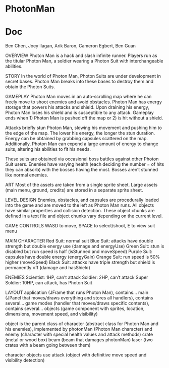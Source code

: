 # PhotonMan

# Doc

Ben Chen, Joey Ilagan, Arik Baron, Cameron Egbert, Ben Guan

OVERVIEW
Photon Man is a hack and slash infinite runner. Players run as the titular Photon Man, a soldier wearing a Photon Suit with interchangeable abilities.

STORY
In the world of Photon Man, Photon Suits are under development in secret bases. Photon Man breaks into these bases to destroy them and obtain the Photon Suits.

GAMEPLAY
Photon Man moves in an auto-scrolling map where he can freely move to shoot enemies and avoid obstacles. Photon Man has energy storage that powers his attacks and shield. Upon draining his energy, Photon Man loses his shield and is susceptible to any attack. Gameplay ends when 1) Photon Man is pushed off the map or 2) is hit without a shield.

Attacks briefly stun Photon Man, slowing his movement and pushing him to the edge of the map. The lower his energy, the longer the stun duration. Energy can be obtained by grabbing capsules scattered on the map. Additionally, Photon Man can expend a large amount of energy to change suits, altering his abilities to fit his needs.

These suits are obtained via occasional boss battles against other Photon Suit users. Enemies have varying health (each deciding the number = of hits they can absorb) with the bosses having the most. Bosses aren’t stunned like normal enemies.

ART
Most of the assets are taken from a single sprite sheet. Large assets (main menu, ground, credits) are stored in a separate sprite sheet.

LEVEL DESIGN
Enemies, obstacles, and capsules are procedurally loaded into the game and are moved to the left as Photon Man runs. All objects have similar properties and collision detection. These object chunks are defined in a text file and object chunks vary depending on the current level.

GAME CONTROLS
WASD to move, SPACE to select/shoot, E to view suit menu

MAIN CHARACTER
Red Suit: normal suit
Blue Suit: attacks have double strength but double energy use (damage and energyUse)
Green Suit: stun is disabled but run speed is half (isStunned and moveSpeed)
Purple Suit: capsules have double energy (energyGain)
Orange Suit: run speed is 50% higher (moveSpeed)
Black Suit: attacks have triple strength but shield is permanently off (damage and hasShield)

ENEMIES
Scientist: 1HP, can’t attack
Soldier: 2HP, can’t attack
Super Soldier: 10HP, can attack, has Photon Suit

LAYOUT
application (JFrame that runs Photon Man), contains…
main (JPanel that moves/draws everything and stores all handlers), contains several…
game modes (handler that moves/draws specific contents), contains several…
objects (game component with sprites, location, dimensions, movement speed, and visibility)

object is the parent class of
character (abstract class for Photon Man and his enemies), implemented by
photonMan (Photon Man character) and
enemy (character with special health values and attack methods)
crate (metal or wood box)
beam (beam that damages photonMan)
laser (two crates with a beam going between them)

character objects use
attack (object with definitive move speed and visibility detection)



 



